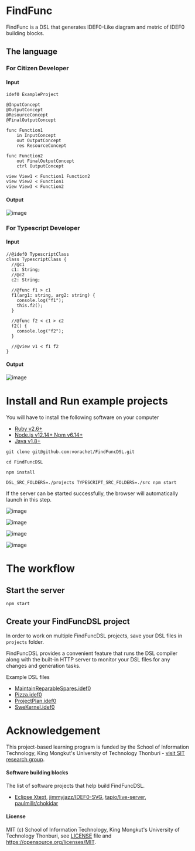 # FindFunc

FindFunc is a DSL that generates IDEF0-Like diagram and metric of IDEF0 building blocks.

## The language

### For Citizen Developer

#### Input

```
idef0 ExampleProject

@InputConcept
@OutputConcept
@ResourceConcept
@FinalOutputConcept

func Function1
	in InputConcept
	out OutputConcept
	res ResourceConcept

func Function2
	out FinalOutputConcept
	ctrl OutputConcept

view View1 < Function1 Function2
view View2 < Function1
view View3 < Function2
```

#### Output

![image](images/ExampleProject.png)

### For Typescript Developer

#### Input

```
//@idef0 TypescriptClass
class TypescriptClass {
  //@c1
  c1: String;
  //@c2
  c2: String;

  //@func f1 > c1
  f1(arg1: string, arg2: string) {
    console.log("f1");
    this.f2();
  }

  //@func f2 < c1 > c2
  f2() {
    console.log("f2");
  }

  //@view v1 < f1 f2
}

```

#### Output

![image](images/TypescriptClass.png)

# Install and Run example projects

You will have to install the following software on your computer

- [Ruby v2.6+](https://www.ruby-lang.org/en/downloads/)
- [Node.js v12.14+ Npm v6.14+](https://nodejs.org/en/download/)
- [Java v1.8+](https://www.oracle.com/java/technologies/javase-jre8-downloads.html)

```
git clone git@github.com:vorachet/FindFuncDSL.git

cd FindFuncDSL

npm install

DSL_SRC_FOLDERS=./projects TYPESCRIPT_SRC_FOLDERS=./src npm start
```

If the server can be started successfully, the browser will automatically launch in this step.

![image](images/index.png)

![image](images/MaintainReparableSpares.png)

![image](images/Pizza.png)

![image](images/SweKernel.png)

# The workflow

## Start the server

```
npm start
```

## Create your FindFuncDSL project

In order to work on multiple FindFuncDSL projects, save your DSL files in `projects` folder.

FindFuncDSL provides a convenient feature that runs the DSL compiler along with the built-in HTTP server to monitor your DSL files for any changes and generation tasks.

Example DSL files

- [MaintainReparableSpares.idef0](projects/MaintainReparableSpares.idef0)
- [Pizza.idef0](projects/Pizza.idef0)
- [ProjectPlan.idef0](projects/ProjectPlan.idef0)
- [SweKernel.idef0](projects/SweKernel.idef0)

# Acknowledgement

This project-based learning program is funded by the School of Information Technology, King Mongkut's University of Technology Thonburi - [visit SIT research group](https://www.sit.kmutt.ac.th/sit-research/).

#### Software building blocks

The list of software projects that help build FindFuncDSL.

- [Eclipse Xtext](https://www.eclipse.org/Xtext/), [jimmyjazz/IDEF0-SVG](https://github.com/jimmyjazz/IDEF0-SVG), [tapio/live-server](https://github.com/tapio/live-server), [paulmillr/chokidar](https://github.com/paulmillr/chokidar)

#### License

MIT (c) School of Information Technology, King Mongkut's University of Technology Thonburi, see [LICENSE](LICENSE) file and https://opensource.org/licenses/MIT.
